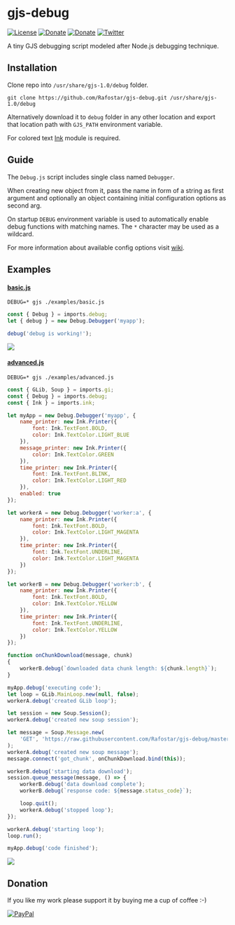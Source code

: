 # gjs-debug
[![License](https://img.shields.io/github/license/Rafostar/gjs-debug.svg)](https://github.com/Rafostar/gjs-debug/blob/master/COPYING)
[![Donate](https://img.shields.io/badge/Donate-PayPal-blue.svg)](https://www.paypal.com/cgi-bin/webscr?cmd=_s-xclick&hosted_button_id=TFVDFD88KQ322)
[![Donate](https://img.shields.io/badge/Donate-PayPal.Me-lightgrey.svg)](https://www.paypal.me/Rafostar)
[![Twitter](https://img.shields.io/twitter/url/https/github.com/Rafostar/gjs-debug.svg?style=social)](https://twitter.com/intent/tweet?text=Wow:&url=https%3A%2F%2Fgithub.com%2FRafostar%2Fgjs-debug)

A tiny GJS debugging script modeled after Node.js debugging technique.

## Installation
Clone repo into `/usr/share/gjs-1.0/debug` folder.
```shell
git clone https://github.com/Rafostar/gjs-debug.git /usr/share/gjs-1.0/debug
```
Alternatively download it to `debug` folder in any other location and export that location path with `GJS_PATH` environment variable.

For colored text [Ink](https://github.com/Rafostar/gjs-ink) module is required.

## Guide
The `Debug.js` script includes single class named `Debugger`.

When creating new object from it, pass the name in form of a string as first argument and optionally an object
containing initial configuration options as second arg.

On startup `DEBUG` environment variable is used to automatically enable debug functions with matching names.
The `*` character may be used as a wildcard.

For more information about available config options visit [wiki](https://github.com/Rafostar/gjs-debug/wiki).

## Examples
#### [basic.js](https://raw.githubusercontent.com/Rafostar/gjs-debug/master/examples/basic.js)
```shell
DEBUG=* gjs ./examples/basic.js
```
```javascript
const { Debug } = imports.debug;
let { debug } = new Debug.Debugger('myapp');

debug('debug is working!');
```
[<img src="https://raw.githubusercontent.com/Rafostar/gjs-debug/media/images/basic.png">](https://raw.githubusercontent.com/Rafostar/gjs-debug/media/images/basic.png)

#### [advanced.js](https://raw.githubusercontent.com/Rafostar/gjs-debug/master/examples/advanced.js)
```shell
DEBUG=* gjs ./examples/advanced.js
```
```javascript
const { GLib, Soup } = imports.gi;
const { Debug } = imports.debug;
const { Ink } = imports.ink;

let myApp = new Debug.Debugger('myapp', {
    name_printer: new Ink.Printer({
        font: Ink.TextFont.BOLD,
        color: Ink.TextColor.LIGHT_BLUE
    }),
    message_printer: new Ink.Printer({
        color: Ink.TextColor.GREEN
    }),
    time_printer: new Ink.Printer({
        font: Ink.TextFont.BLINK,
        color: Ink.TextColor.LIGHT_RED
    }),
    enabled: true
});

let workerA = new Debug.Debugger('worker:a', {
    name_printer: new Ink.Printer({
        font: Ink.TextFont.BOLD,
        color: Ink.TextColor.LIGHT_MAGENTA
    }),
    time_printer: new Ink.Printer({
        font: Ink.TextFont.UNDERLINE,
        color: Ink.TextColor.LIGHT_MAGENTA
    })
});

let workerB = new Debug.Debugger('worker:b', {
    name_printer: new Ink.Printer({
        font: Ink.TextFont.BOLD,
        color: Ink.TextColor.YELLOW
    }),
    time_printer: new Ink.Printer({
        font: Ink.TextFont.UNDERLINE,
        color: Ink.TextColor.YELLOW
    })
});

function onChunkDownload(message, chunk)
{
    workerB.debug(`downloaded data chunk length: ${chunk.length}`);
}

myApp.debug('executing code');
let loop = GLib.MainLoop.new(null, false);
workerA.debug('created GLib loop');

let session = new Soup.Session();
workerA.debug('created new soup session');

let message = Soup.Message.new(
    'GET', 'https://raw.githubusercontent.com/Rafostar/gjs-debug/master/README.md'
);
workerA.debug('created new soup message');
message.connect('got_chunk', onChunkDownload.bind(this));

workerB.debug('starting data download');
session.queue_message(message, () => {
    workerB.debug('data download complete');
    workerB.debug(`response code: ${message.status_code}`);

    loop.quit();
    workerA.debug('stopped loop');
});

workerA.debug('starting loop');
loop.run();

myApp.debug('code finished');
```
[<img src="https://raw.githubusercontent.com/Rafostar/gjs-debug/media/images/advanced.png">](https://raw.githubusercontent.com/Rafostar/gjs-debug/media/images/advanced.png)

## Donation
If you like my work please support it by buying me a cup of coffee :-)

[![PayPal](https://github.com/Rafostar/gnome-shell-extension-cast-to-tv/wiki/images/paypal.gif)](https://www.paypal.com/cgi-bin/webscr?cmd=_s-xclick&hosted_button_id=TFVDFD88KQ322)
